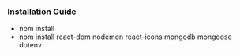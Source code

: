 ### Installation Guide
- npm install
- npm install react-dom nodemon react-icons mongodb mongoose dotenv
